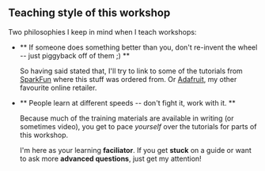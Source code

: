 ## Teaching style of this workshop

Two philosophies I keep in mind when I teach workshops:

- ** If someone does something better than you, don't re-invent the wheel -- just piggyback off of them ;) **

    So having said stated that, I'll try to link to some of the tutorials from [SparkFun](http://sparkfun.com) where this stuff was ordered from. Or [Adafruit](http://adafruit.com), my other favourite online retailer.
    
- ** People learn at different speeds -- don't fight it, work with it. **

    Because much of the training materials are available in writing (or sometimes video), you get to pace _yourself_ over the tutorials for parts of this workshop.

    I'm here as your learning **faciliator**. If you get **stuck** on a guide or want to ask more **advanced questions**, just get my attention!